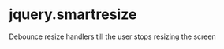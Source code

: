 jquery.smartresize
==================

Debounce resize handlers till the user stops resizing the screen
